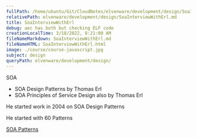 ```yaml
---
fullPath: /home/ubuntu/Git/CloudNotes/elvenware/development/design/SoaInterviewWithErl.md
relativePath: elvenware/development/design/SoaInterviewWithErl.md
title: SoaInterviewWithErl
debug: aec has both but checking ELF code
creationLocalTime: 3/18/2022, 8:21:00 AM
fileNameMarkdown: SoaInterviewWithErl.md
fileNameHTML: SoaInterviewWithErl.html
image: ./course/course-javascript.jpg
subject: design
queryPath: elvenware/development/design/
---
```


<!-- toc -->
<!-- tocstop -->

SOA

*   SOA Design Patterns by Thomas Erl
*   SOA Principles of Service Design also by Thomas Erl

He started work in 2004 on SOA Design Patterns

He started with 60 Patterns

[SOA Patterns](https://patterns.arcitura.com/soa-patterns)
